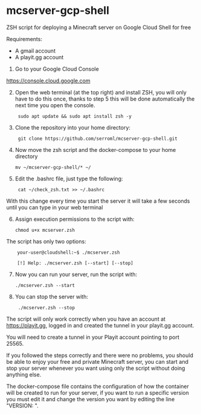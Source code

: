 # mcserver-gcp-shell
ZSH script for deploying a Minecraft server on Google Cloud Shell for free

Requirements:

- A gmail account
- A playit.gg account


1. Go to your Google Cloud Console

https://console.cloud.google.com


2. Open the web terminal (at the top right) and install ZSH, you will only have to do this once, thanks to step 5 this will be done automatically the next time you open the console.

        sudo apt update && sudo apt install zsh -y


3. Clone the repository into your home directory:

        git clone https://github.com/serroml/mcserver-gcp-shell.git


4. Now move the zsh script and the docker-compose to your home directory

       mv ~/mcserver-gcp-shell/* ~/
       

5. Edit the .bashrc file, just type the following:

        cat ~/check_zsh.txt >> ~/.bashrc
        
        
With this change every time you start the server it will take a few seconds until you can type in your web terminal


6. Assign execution permissions to the script with:

       chmod u+x mcserver.zsh


The script has only two options:

        your-user@cloudshell:~$ ./mcserver.zsh

        [!] Help: ./mcserver.zsh [--start] [--stop]
        
        

7. Now you can run your server, run the script with:

       ./mcserver.zsh --start


8. You can stop the server with:

        ./mcserver.zsh --stop


The script will only work correctly when you have an account at https://playit.gg, logged in and created the tunnel in your playit.gg account.

You will need to create a tunnel in your Playit account pointing to port 25565.

If you followed the steps correctly and there were no problems, you should be able to enjoy your free and private Minecraft server, you can start and stop your server whenever you want using only the script without doing anything else.

The docker-compose file contains the configuration of how the container will be created to run for your server, if you want to run a specific version you must edit it and change the version you want by editing the line "VERSION: ".
